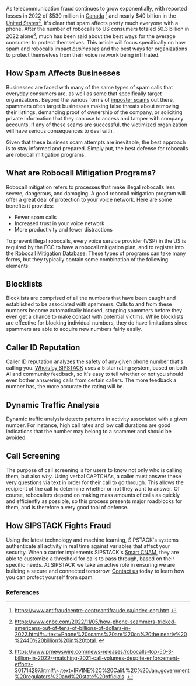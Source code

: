 As telecommunication fraud continues to grow exponentially, with reported losses in 2022 of $530 million in [Canada](https://www.sipstack.com/resources/blog/the-state-of-spam-calling-in-canada/) [^1] and nearly $40 billion in the [United States](https://www.sipstack.com/resources/blog/the-state-of-spam-calling-in-the-us/)[^2], it's clear that spam affects pretty much everyone with a phone. After the number of robocalls to US consumers totaled 50.3 billion in 2022 alone[^3], much has been said about the best ways for the average consumer to protect themselves. This article will focus specifically on how spam and robocalls impact _businesses_ and the best ways for organizations to protect themselves from their voice network being infiltrated. 

## How Spam Affects Businesses 

Businesses are faced with many of the same types of spam calls that everyday consumers are, as well as some that specifically target organizations. Beyond the various forms of [imposter scams](https://www.sipstack.com/resources/blog/how-businesses-are-impacted-by-imposter-scams/) out there, spammers often target businesses making false threats about removing their listings, demanding proof of ownership of the company, or soliciting private information that they can use to access and tamper with company accounts. If any of these scams are successful, the victimized organization will have serious consequences to deal with.

Given that these business scam attempts are inevitable, the best approach is to stay informed and prepared. Simply put, the best defense for robocalls are robocall mitigation programs.

## What are Robocall Mitigation Programs?

Robocall mitigation refers to processes that make illegal robocalls less severe, dangerous, and damaging. A good robocall mitigation program will offer a great deal of protection to your voice network. Here are some benefits it provides:

- Fewer spam calls
- Increased trust in your voice network
- More productivity and fewer distractions

To prevent illegal robocalls, every voice service provider (VSP) in the US is required by the FCC to have a robocall mitigation plan, and to register into the [Robocall Mitigation Database](https://www.sipstack.com/resources/knowledge-base/regulatory/what-is-the-robocall-mitigation-database/). These types of programs can take many forms, but they typically contain some combination of the following elements: 

## Blocklists
Blocklists are comprised of all the numbers that have been caught and established to be associated with spammers. Calls to and from these numbers become automatically blocked, stopping spammers before they even get a chance to make contact with potential victims. While blocklists are effective for blocking individual numbers, they do have limitations since spammers are able to acquire new numbers fairly easily.

## Caller ID Reputation
Caller ID reputation analyzes the safety of any given phone number that's calling you. [Whois by SIPSTACK](https://www.sipstack.com/product/whois) uses a 5 star rating system, based on both AI and community feedback, so it's easy to tell whether or not you should even bother answering calls from certain callers. The more feedback a number has, the more accurate the rating will be.

## Dynamic Traffic Analysis
Dynamic traffic analysis detects patterns in activity associated with a given number. For instance, high call rates and low call durations are good indications that the number may belong to a scammer and should be avoided.

## Call Screening
The purpose of call screening is for users to know not only who is calling them, but also _why_. Using verbal CAPTCHAs, a caller must answer these very questions via text in order for their call to go through. This allows the recipient of the call to determine whether or not they want to answer. Of course, robocallers depend on making mass amounts of calls as quickly and efficiently as possible, so this process presents major roadblocks for them, and is therefore a very good tool of defense.

## How SIPSTACK Fights Fraud

Using the latest technology and machine learning, SIPSTACK's systems authenticate all activity in real time against variables that affect your security. When a carrier implements SIPSTACK's [Smart CNAM](https://www.sipstack.com/products/smart-cnam), they are able to customize a threshold for calls to pass through, based on their specific needs. At SIPSTACK we take an active role in ensuring we are building a secure and connected tomorrow. [Contact us](https://www.sipstack.com/contact/us) today to learn how you can protect yourself from spam.

### References

[^1]: <a href= 'https://www.antifraudcentre-centreantifraude.ca/index-eng.htm' target="_blank"> https://www.antifraudcentre-centreantifraude.ca/index-eng.htm </a>

[^2]: <a href= 'https://www.cnbc.com/2022/11/05/how-phone-scammers-tricked-americans-out-of-tens-of-billions-of-dollars-in-2022.html#:~:text=Phone%20scams%20are%20on%20the,nearly%20%2440%20billion%20in%20total.' target="_blank"> https://www.cnbc.com/2022/11/05/how-phone-scammers-tricked-americans-out-of-tens-of-billions-of-dollars-in-2022.html#:~:text=Phone%20scams%20are%20on%20the,nearly%20%2440%20billion%20in%20total. </a>


[^3]: <a href= 'https://www.prnewswire.com/news-releases/robocalls-top-50-3-billion-in-2022--matching-2021-call-volumes-despite-enforcement-efforts-301714297.html#:~:text=IRVINE%2C%20Calif.%2C%20Jan.,government%20regulators%20and%20state%20officials' target="_blank"> https://www.prnewswire.com/news-releases/robocalls-top-50-3-billion-in-2022--matching-2021-call-volumes-despite-enforcement-efforts-301714297.html#:~:text=IRVINE%2C%20Calif.%2C%20Jan.,government%20regulators%20and%20state%20officials. </a>


